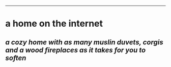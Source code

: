 ----
# a home on the internet
*a cozy home with as many muslin duvets, corgis and a wood fireplaces as it takes for you to soften* 
----
